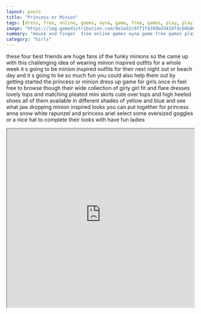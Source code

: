```yaml
---
layout: posts
title: "Princess or Minion"
tags: [dress, free, online, games, oyna, game, free, games, play, play, games]
image: "https://img.gamedistribution.com/0e1a52c9ff1f4399bd3419fdc60b0612.jpg"
summary: "mouse and finger  free online games oyna game free games play play games"
category: "Girls"
---
```


these four best friends are huge fans of the funky minions so the came up with this challenging idea of wearing minion inspired outfits for a whole week it s going to be minion inspired outfits for their next night out or beach day and it s going to be so much fun you could also help them out by getting started the princess or minion dress up game for girls once in feel free to browse though their wide collection of girly girl fit and flare dresses lovely tops and matching pleated mini skirts cute over tops and high heeled shoes all of them available in different shades of yellow and blue and see what jaw dropping minion inspired looks you can put together for princess anna snow white rapunzel and princess ariel select some oversized goggles or a nice hat to complete their looks with have fun ladies

<iframe width="100%" height="480px;" src="https://html5.gamedistribution.com/0e1a52c9ff1f4399bd3419fdc60b0612/"></iframe>